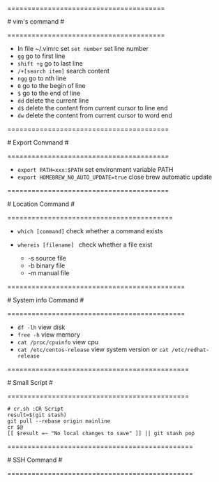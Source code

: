 =======================================

\#		vim's command					\#

=======================================

* In file ~/.vimrc set `set number`  set line number
*  `gg` go to first line
* `shift +g` go to last line
* `/+[search item]` search content
* `ngg` go to nth line
* `0` go to the begin of line
* `$` go to the end of line
* `dd` delete the current line
* `d$` delete the content from current cursor to line end
* `dw` delete the content from current cursor to word end

========================================

\#		Export Command				\#

========================================

* `export PATH=xxx:$PATH` set environment variable PATH
* `export HOMEBREW_NO_AUTO_UPDATE=true` close brew automatic update

========================================

\#		Location Command				\#

=========================================

* `which [command]` check whether a command exists

* `whereis [filename] `	check whether a file exist
  * -s source file
  * -b binary file
  * -m manual file

============================================

\# 		System info Command			\#	

============================================

* `df -lh` view disk 
* `free -h` view memory
* `cat /proc/cpuinfo` view cpu
* `cat /etc/centos-release` view system version or `cat /etc/redhat-release`

=============================================

\#             Small Script 						\# 

=============================================

```shell
# cr.sh :CR Script
result=$(git stash)
git pull --rebase origin mainline
cr $@
[[ $result =~ "No local changes to save" ]] || git stash pop
```

==============================================

\# 		SSH Command					\#

==============================================

